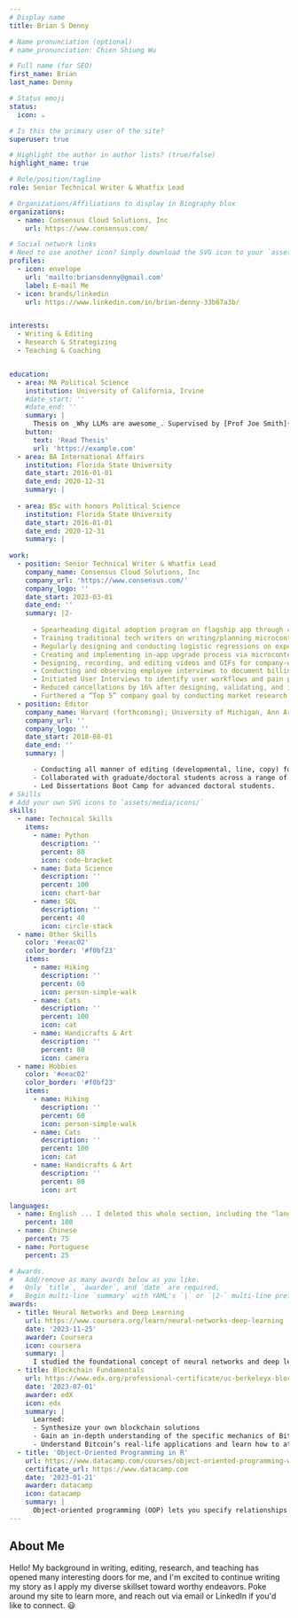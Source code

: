 ```yaml
---
# Display name
title: Brian S Denny

# Name pronunciation (optional)
# name_pronunciation: Chien Shiung Wu

# Full name (for SEO)
first_name: Brian
last_name: Denny

# Status emoji
status:
  icon: ☕️

# Is this the primary user of the site?
superuser: true

# Highlight the author in author lists? (true/false)
highlight_name: true

# Role/position/tagline
role: Senior Technical Writer & Whatfix Lead

# Organizations/Affiliations to display in Biography blox
organizations:
  - name: Consensus Cloud Solutions, Inc
    url: https://www.consensus.com/

# Social network links
# Need to use another icon? Simply download the SVG icon to your `assets/media/icons/` folder.
profiles:
  - icon: envelope
    url: 'mailto:briansdenny@gmail.com'
    label: E-mail Me
  - icon: brands/linkedin
    url: https://www.linkedin.com/in/brian-denny-33b67a3b/


interests:
  - Writing & Editing
  - Research & Strategizing
  - Teaching & Coaching


education:
  - area: MA Political Science
    institution: University of California, Irvine
    #date_start: ''
    #date_end: ''
    summary: |
      Thesis on _Why LLMs are awesome_. Supervised by [Prof Joe Smith](https://example.com). Presented papers at 5 IEEE conferences with the contributions being published in 2 Springer journals.
    button:
      text: 'Read Thesis'
      url: 'https://example.com'
  - area: BA International Affairs
    institution: Florida State University
    date_start: 2016-01-01
    date_end: 2020-12-31
    summary: |
     
  - area: BSc with honors Political Science
    institution: Florida State University
    date_start: 2016-01-01
    date_end: 2020-12-31
    summary: |
      
work:
  - position: Senior Technical Writer & Whatfix Lead
    company_name: Consensus Cloud Solutions, Inc
    company_url: 'https://www.consensus.com/'
    company_logo: ''
    date_start: 2023-03-01
    date_end: ''
    summary: |2-
         
      - Spearheading digital adoption program on flagship app through collaboration with dev team, tech writers, and VPs in preparation for multi-brand expansion.
      - Training traditional tech writers on writing/planning microcontent; segmenting content with DevTools, and collecting/analyzing a variety of data streams.
      - Regularly designing and conducting logistic regressions on experimental data (A/B tests, user surveys, cancel rates) to provide product team with insights. 
      - Creating and implementing in-app upgrade process via microcontent to drive revenue while reducing costs associated with sales efforts. 
      - Designing, recording, and editing videos and GIFs for company-wide distribution, info sharing with QA team, and inclusion in app microcontent. 
      - Conducting and observing employee interviews to document billing workflows and payment processing. 
      - Initiated User Interviews to identify user workflows and pain points as part of digital adoption development strategy for digital signing web-app.
      - Reduced cancellations by 16% after designing, validating, and implementing customer-facing digital adoption microcontent to supplement existing UI. 
      - Furthered a “Top 5” company goal by conducting market research on API developer community portals to inform future product development.
  - position: Editor
    company_name: Harvard (forthcoming); University of Michigan, Ann Arbor; University of California, Irvine
    company_url: ''
    company_logo: ''
    date_start: 2018-08-01
    date_end: ''
    summary: |

      - Conducting all manner of editing (developmental, line, copy) for artificial intelligence researcher’s dissertation chapters, presentations, academic articles, job market material, and grant proposals (one awarded $2.5 million). 
      - Collaborated with graduate/doctoral students across a range of disciplines at Univ. of CA-Irvine Graduate Resource Center to refine national grant applications (one awarded $138,000), dissertations, publications, cover letters, and CVs. 
      - Led Dissertations Boot Camp for advanced doctoral students.
# Skills
# Add your own SVG icons to `assets/media/icons/`
skills:
  - name: Technical Skills
    items:
      - name: Python
        description: ''
        percent: 80
        icon: code-bracket
      - name: Data Science
        description: ''
        percent: 100
        icon: chart-bar
      - name: SQL
        description: ''
        percent: 40
        icon: circle-stack
  - name: Other Skills
    color: '#eeac02'
    color_border: '#f0bf23'
    items:
      - name: Hiking
        description: ''
        percent: 60
        icon: person-simple-walk
      - name: Cats
        description: ''
        percent: 100
        icon: cat
      - name: Handicrafts & Art
        description: ''
        percent: 80
        icon: camera
  - name: Hobbies
    color: '#eeac02'
    color_border: '#f0bf23'
    items:
      - name: Hiking
        description: ''
        percent: 60
        icon: person-simple-walk
      - name: Cats
        description: ''
        percent: 100
        icon: cat
      - name: Handicrafts & Art
        description: ''
        percent: 80
        icon: art

languages:
  - name: English ... I deleted this whole section, including the "languages" above but the header "Languages" stayed on the page after publishing. Find it and then remove that and this section.
    percent: 100
  - name: Chinese
    percent: 75
  - name: Portuguese
    percent: 25

# Awards.
#   Add/remove as many awards below as you like.
#   Only `title`, `awarder`, and `date` are required.
#   Begin multi-line `summary` with YAML's `|` or `|2-` multi-line prefix and indent 2 spaces below.
awards:
  - title: Neural Networks and Deep Learning
    url: https://www.coursera.org/learn/neural-networks-deep-learning
    date: '2023-11-25'
    awarder: Coursera
    icon: coursera
    summary: |
      I studied the foundational concept of neural networks and deep learning. By the end, I was familiar with the significant technological trends driving the rise of deep learning; build, train, and apply fully connected deep neural networks; implement efficient (vectorized) neural networks; identify key parameters in a neural network’s architecture; and apply deep learning to your own applications.
  - title: Blockchain Fundamentals
    url: https://www.edx.org/professional-certificate/uc-berkeleyx-blockchain-fundamentals
    date: '2023-07-01'
    awarder: edX
    icon: edx
    summary: |
      Learned:
      - Synthesize your own blockchain solutions
      - Gain an in-depth understanding of the specific mechanics of Bitcoin
      - Understand Bitcoin’s real-life applications and learn how to attack and destroy Bitcoin, Ethereum, smart contracts and Dapps, and alternatives to Bitcoin’s Proof-of-Work consensus algorithm
  - title: 'Object-Oriented Programming in R'
    url: https://www.datacamp.com/courses/object-oriented-programming-with-s3-and-r6-in-r
    certificate_url: https://www.datacamp.com
    date: '2023-01-21'
    awarder: datacamp
    icon: datacamp
    summary: |
      Object-oriented programming (OOP) lets you specify relationships between functions and the objects that they can act on, helping you manage complexity in your code. This is an intermediate level course, providing an introduction to OOP, using the S3 and R6 systems. S3 is a great day-to-day R programming tool that simplifies some of the functions that you write. R6 is especially useful for industry-specific analyses, working with web APIs, and building GUIs.
---
```


## About Me

Hello! My background in writing, editing, research, and teaching has opened many interesting doors for me, and I'm excited to continue writing my story as I apply my diverse skillset toward worthy endeavors. Poke around my site to learn more, and reach out via email or LinkedIn if you'd like to connect. 😃



